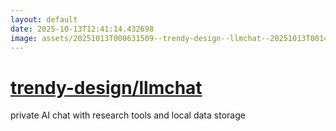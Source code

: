 ```yaml
---
layout: default
date: 2025-10-13T12:41:14.432698
image: assets/20251013T000631509--trendy-design--llmchat--20251013T001444646--cropped.png
---
```


# [trendy-design/llmchat](https://github.com/trendy-design/llmchat)

private AI chat with research tools and local data storage
